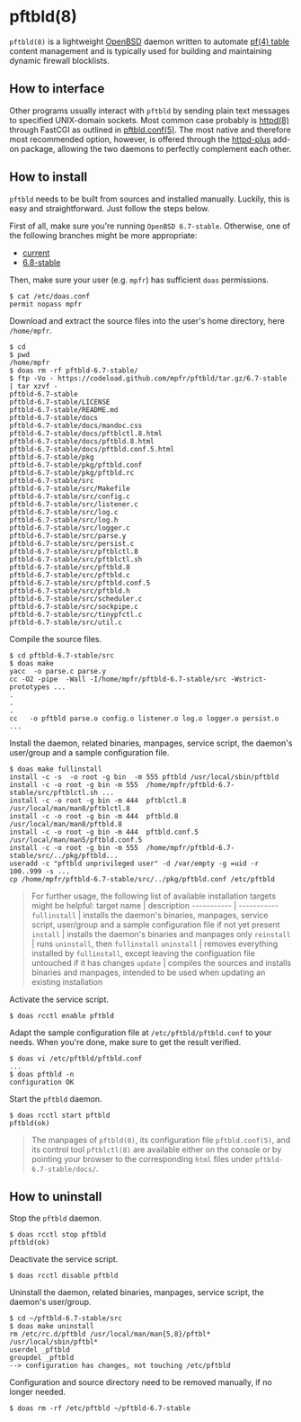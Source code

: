 # pftbld(8)

`pftbld(8)` is a lightweight [OpenBSD](https://www.openbsd.org) daemon written to automate [pf(4) table](http://man.openbsd.org/pf.conf#TABLES) content management and is typically used for building and maintaining dynamic firewall blocklists.

## How to interface

Other programs usually interact with `pftbld` by sending plain text messages to specified UNIX-domain sockets. Most common case probably is [httpd(8)](http://man.openbsd.org/httpd) through FastCGI as outlined in [pftbld.conf(5)](https://mpfr.github.io/pftbld/pftbld.conf.5.html#EXAMPLES). The most native and therefore most recommended option, however, is offered through the [httpd-plus](https://github.com/mpfr/httpd-plus/tree/6.7-stable#notify-on-block) add-on package, allowing the two daemons to perfectly complement each other.

## How to install

`pftbld` needs to be built from sources and installed manually. Luckily, this is easy and straightforward. Just follow the steps below.

First of all, make sure you're running `OpenBSD 6.7-stable`. Otherwise, one of the following branches might be more appropriate:
* [current](https://github.com/mpfr/pftbld)
* [6.8-stable](https://github.com/mpfr/pftbld/tree/6.8-stable)

Then, make sure your user (e.g. `mpfr`) has sufficient `doas` permissions.

```
$ cat /etc/doas.conf
permit nopass mpfr
```

Download and extract the source files into the user's home directory, here `/home/mpfr`.

```
$ cd
$ pwd
/home/mpfr
$ doas rm -rf pftbld-6.7-stable/
$ ftp -Vo - https://codeload.github.com/mpfr/pftbld/tar.gz/6.7-stable | tar xzvf -
pftbld-6.7-stable
pftbld-6.7-stable/LICENSE
pftbld-6.7-stable/README.md
pftbld-6.7-stable/docs
pftbld-6.7-stable/docs/mandoc.css
pftbld-6.7-stable/docs/pftblctl.8.html
pftbld-6.7-stable/docs/pftbld.8.html
pftbld-6.7-stable/docs/pftbld.conf.5.html
pftbld-6.7-stable/pkg
pftbld-6.7-stable/pkg/pftbld.conf
pftbld-6.7-stable/pkg/pftbld.rc
pftbld-6.7-stable/src
pftbld-6.7-stable/src/Makefile
pftbld-6.7-stable/src/config.c
pftbld-6.7-stable/src/listener.c
pftbld-6.7-stable/src/log.c
pftbld-6.7-stable/src/log.h
pftbld-6.7-stable/src/logger.c
pftbld-6.7-stable/src/parse.y
pftbld-6.7-stable/src/persist.c
pftbld-6.7-stable/src/pftblctl.8
pftbld-6.7-stable/src/pftblctl.sh
pftbld-6.7-stable/src/pftbld.8
pftbld-6.7-stable/src/pftbld.c
pftbld-6.7-stable/src/pftbld.conf.5
pftbld-6.7-stable/src/pftbld.h
pftbld-6.7-stable/src/scheduler.c
pftbld-6.7-stable/src/sockpipe.c
pftbld-6.7-stable/src/tinypfctl.c
pftbld-6.7-stable/src/util.c
```

Compile the source files.

```
$ cd pftbld-6.7-stable/src
$ doas make
yacc  -o parse.c parse.y
cc -O2 -pipe  -Wall -I/home/mpfr/pftbld-6.7-stable/src -Wstrict-prototypes ...
.
.
.
cc   -o pftbld parse.o config.o listener.o log.o logger.o persist.o ...
```

Install the daemon, related binaries, manpages, service script, the daemon's user/group and a sample configuration file.

```
$ doas make fullinstall
install -c -s  -o root -g bin  -m 555 pftbld /usr/local/sbin/pftbld
install -c -o root -g bin -m 555  /home/mpfr/pftbld-6.7-stable/src/pftblctl.sh ...
install -c -o root -g bin -m 444  pftblctl.8 /usr/local/man/man8/pftblctl.8
install -c -o root -g bin -m 444  pftbld.8 /usr/local/man/man8/pftbld.8
install -c -o root -g bin -m 444  pftbld.conf.5 /usr/local/man/man5/pftbld.conf.5
install -c -o root -g bin -m 555  /home/mpfr/pftbld-6.7-stable/src/../pkg/pftbld...
useradd -c "pftbld unprivileged user" -d /var/empty -g =uid -r 100..999 -s ...
cp /home/mpfr/pftbld-6.7-stable/src/../pkg/pftbld.conf /etc/pftbld
```

> For further usage, the following list of available installation targets might be helpful:
> target name | description
> ----------- | -----------
> `fullinstall` | installs the daemon's binaries, manpages, service script, user/group and a sample configuration file if not yet present
> `install` | installs the daemon's binaries and manpages only
> `reinstall` | runs `uninstall`, then `fullinstall`
> `uninstall` | removes everything installed by `fullinstall`, except leaving the configuation file untouched if it has changes
> `update` | compiles the sources and installs binaries and manpages, intended to be used when updating an existing installation

Activate the service script.

```
$ doas rcctl enable pftbld
```

Adapt the sample configuration file at `/etc/pftbld/pftbld.conf` to your needs. When you're done, make sure to get the result verified.

```
$ doas vi /etc/pftbld/pftbld.conf
...
$ doas pftbld -n
configuration OK
```

Start the `pftbld` daemon.

```
$ doas rcctl start pftbld
pftbld(ok)
```

> The manpages of `pftbld(8)`, its configuration file `pftbld.conf(5)`, and its control tool `pftblctl(8)` are available either on the console or by pointing your browser to the corresponding `html` files under `pftbld-6.7-stable/docs/`.

## How to uninstall

Stop the `pftbld` daemon.

```
$ doas rcctl stop pftbld
pftbld(ok)
```

Deactivate the service script.

```
$ doas rcctl disable pftbld
```

Uninstall the daemon, related binaries, manpages, service script, the daemon's user/group.

```
$ cd ~/pftbld-6.7-stable/src
$ doas make uninstall
rm /etc/rc.d/pftbld /usr/local/man/man{5,8}/pftbl* /usr/local/sbin/pftbl*
userdel _pftbld
groupdel _pftbld
--> configuration has changes, not touching /etc/pftbld
```

Configuration and source directory need to be removed manually, if no longer needed.

```
$ doas rm -rf /etc/pftbld ~/pftbld-6.7-stable
```
